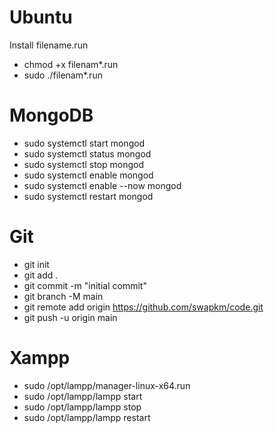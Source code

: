 # Ubuntu
Install filename.run
- chmod +x filenam*.run
- sudo ./filenam*.run


# MongoDB
- sudo systemctl start mongod
- sudo systemctl status mongod
- sudo systemctl stop mongod
- sudo systemctl enable mongod
- sudo systemctl enable --now mongod
- sudo systemctl restart mongod

# Git
- git init
- git add .
- git commit -m "initial commit"
- git branch -M main
- git remote add origin https://github.com/swapkm/code.git
- git push -u origin main

# Xampp
- sudo /opt/lampp/manager-linux-x64.run
- sudo /opt/lampp/lampp start
- sudo /opt/lampp/lampp stop
- sudo /opt/lampp/lampp restart
